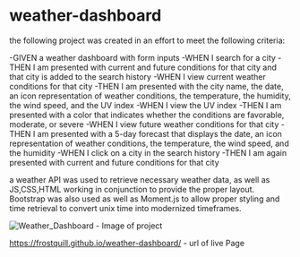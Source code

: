 # weather-dashboard


the following project was created in an effort to meet the following criteria:

-GIVEN a weather dashboard with form inputs
-WHEN I search for a city
-THEN I am presented with current and future conditions for that city and that city is added to the search history
-WHEN I view current weather conditions for that city
-THEN I am presented with the city name, the date, an icon representation of weather conditions, the temperature, the humidity, the wind speed, and the UV index
-WHEN I view the UV index
-THEN I am presented with a color that indicates whether the conditions are favorable, moderate, or severe
-WHEN I view future weather conditions for that city
-THEN I am presented with a 5-day forecast that displays the date, an icon representation of weather conditions, the temperature, the wind speed, and the humidity
-WHEN I click on a city in the search history
-THEN I am again presented with current and future conditions for that city

a weather API was used to retrieve necessary weather data, as well as JS,CSS,HTML working in conjunction to provide the proper layout. Bootstrap was also used as well as Moment.js to allow proper styling and time retrieval to convert unix time into modernized timeframes.

![Weather_Dashboard](https://user-images.githubusercontent.com/79546270/119788911-6a681300-be87-11eb-9166-9860e0620580.JPG) - Image of project


https://frostquill.github.io/weather-dashboard/ - url of live Page
